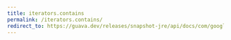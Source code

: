 ```yaml
---
title: iterators.contains
permalink: /iterators.contains/
redirect_to: https://guava.dev/releases/snapshot-jre/api/docs/com/google/common/collect/Iterators.html#contains-java.util.Iterator-java.lang.Object-
---
```

